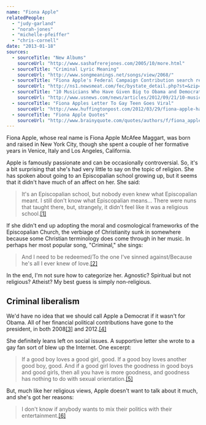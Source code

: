 ```yaml
---
name: "Fiona Apple"
relatedPeople:
  - "judy-garland"
  - "norah-jones"
  - "michelle-pfeiffer"
  - "chris-cornell"
date: "2013-01-18"
sources:
  - sourceTitle: "New Albums"
    sourceUrl: "http://www.sashafrerejones.com/2005/10/more.html"
  - sourceTitle: "Criminal Lyric Meaning"
    sourceUrl: "http://www.songmeanings.net/songs/view/2068/"
  - sourceTitle: "Fiona Apple's Federal Campaign Contribution search results"
    sourceUrl: "http://ns1.newsmeat.com/fec/bystate_detail.php?st=&zip=90067&last=Apple&first=Fiona"
  - sourceTitle: "10 Musicians Who Have Given Big to Obama and Democrats"
    sourceUrl: "http://www.usnews.com/news/articles/2012/09/21/10-musicians-who-have-given-big-to-obama-and-democrats"
  - sourceTitle: "Fiona Apples Letter To Gay Teen Goes Viral"
    sourceUrl: "http://www.huffingtonpost.com/2012/03/29/fiona-apple-handwritten-gay-straight-alliance-letter_n_1387816.html"
  - sourceTitle: "Fiona Apple Quotes"
    sourceUrl: "http://www.brainyquote.com/quotes/authors/f/fiona_apple_2.html"
---
```


Fiona Apple, whose real name is Fiona Apple McAfee Maggart, was born and raised in New York City, though she spent a couple of her formative years in Venice, Italy and Los Angeles, California.

Apple is famously passionate and can be occasionally controversial. So, it's a bit surprising that she's had very little to say on the topic of religion. She has spoken about going to an Episcopalian school growing up, but it seems that it didn't have much of an affect on her. She said:

>It's an Episcopalian school, but nobody even knew what Episcopalian meant. I still don't know what Episcopalian means… There were nuns that taught there, but, strangely, it didn't feel like it was a religious school.<a class="source-citation" href="#http://www.sashafrerejones.com/2005/10/more.html" title="New Albums">[1]</a>

If she didn't end up adopting the moral and cosmological frameworks of the Episcopalian Church, the verbiage of Christianity sunk in somewhere because some Christian terminology does come through in her music. In perhaps her most popular song, "Criminal," she sings:

>And I need to be redeemed/To the one I've sinned against/Because he's all I ever knew of love.<a class="source-citation" href="#http://www.songmeanings.net/songs/view/2068/" title="Criminal Lyric Meaning">[2]</a>

In the end, I'm not sure how to categorize her. Agnostic? Spiritual but not religious? Atheist? My best guess is simply non-religious.


## Criminal liberalism

We'd have no idea that we should call Apple a Democrat if it wasn't for Obama. All of her financial political contributions have gone to the president, in both 2008<a class="source-citation" href="#http://ns1.newsmeat.com/fec/bystate_detail.php?st=&zip=90067&last=Apple&first=Fiona" title="Fiona Apple&apos;s Federal Campaign Contribution search results">[3]</a> and 2012.<a class="source-citation" href="#http://www.usnews.com/news/articles/2012/09/21/10-musicians-who-have-given-big-to-obama-and-democrats" title="10 Musicians Who Have Given Big to Obama and Democrats">[4]</a>

She definitely leans left on social issues. A supportive letter she wrote to a gay fan sort of blew up the Internet. One excerpt:

>If a good boy loves a good girl, good. If a good boy loves another good boy, good. And if a good girl loves the goodness in good boys and good girls, then all you have is more goodness, and goodness has nothing to do with sexual orientation.<a class="source-citation" href="#http://www.huffingtonpost.com/2012/03/29/fiona-apple-handwritten-gay-straight-alliance-letter_n_1387816.html" title="Fiona Apples Letter To Gay Teen Goes Viral">[5]</a>

But, much like her religious views, Apple doesn't want to talk about it much, and she's got her reasons:

>I don't know if anybody wants to mix their politics with their entertainment.<a class="source-citation" href="#http://www.brainyquote.com/quotes/authors/f/fiona_apple_2.html" title="Fiona Apple Quotes">[6]</a>